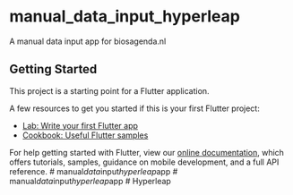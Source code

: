 # manual_data_input_hyperleap

A manual data input app for biosagenda.nl

## Getting Started

This project is a starting point for a Flutter application.

A few resources to get you started if this is your first Flutter project:

- [Lab: Write your first Flutter app](https://flutter.dev/docs/get-started/codelab)
- [Cookbook: Useful Flutter samples](https://flutter.dev/docs/cookbook)

For help getting started with Flutter, view our
[online documentation](https://flutter.dev/docs), which offers tutorials,
samples, guidance on mobile development, and a full API reference.
#   m a n u a l _ d a t a _ i n p u t _ h y p e r l e a p _ a p p  
 #   m a n u a l _ d a t a _ i n p u t _ h y p e r l e a p _ a p p  
 #   H y p e r l e a p  
 